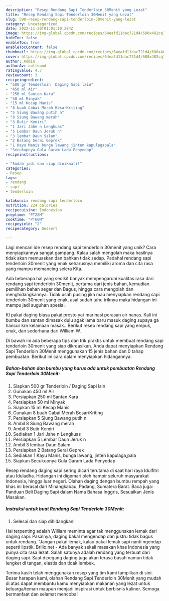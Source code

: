 ```yaml
---
description: "Resep Rendang Sapi Tenderloin 30Menit yang Lezat"
title: "Resep Rendang Sapi Tenderloin 30Menit yang Lezat"
slug: 590-resep-rendang-sapi-tenderloin-30menit-yang-lezat
category: Uncategorized
date: 2022-11-20T01:01:10.284Z
image: https://img-global.cpcdn.com/recipes/64eafd11dac721d4/680x482cq70/rendang-sapi-tenderloin-30menit-foto-resep-utama.jpg
hideToc: false
enableToc: true
enableTocContent: false
thumbnail: https://img-global.cpcdn.com/recipes/64eafd11dac721d4/680x482cq70/rendang-sapi-tenderloin-30menit-foto-resep-utama.jpg
cover: https://img-global.cpcdn.com/recipes/64eafd11dac721d4/680x482cq70/rendang-sapi-tenderloin-30menit-foto-resep-utama.jpg
author: Admin
authorAv: notfound
ratingvalue: 4.7
reviewcount: 3
recipeingredient:
- "500 gr Tenderloin  Daging Sapi lain"
- "450 ml Air"
- "250 ml Santan Kara"
- "50 ml Minyak"
- "15 ml Kecap Manis"
- "8 buah Cabai Merah BesarKriting"
- "5 Siung Bawang putih n"
- "8 Siung Bawang merah"
- "3 Butir Kemiri"
- "1 Jari Jahe n Lengkuas"
- "5 Lembar Daun Jeruk n"
- "3 lembar Daun Salam"
- "2 Batang Serai Geprek"
- "1 Kayu Manis bunga lawang jinten kapulagapala"
- "Secukupnya Gula Garam Lada Penyedap"
recipeinstructions:

- "Sudah jadi dan siap dinikmati!"
categories:
- Resep
tags:
- rendang
- sapi
- tenderloin

katakunci: rendang sapi tenderloin 
nutrition: 224 calories
recipecuisine: Indonesian
preptime: "PT28M"
cooktime: "PT60M"
recipeyield: "2"
recipecategory: Dessert

---
```





Lagi mencari ide resep rendang sapi tenderloin 30menit yang unik? Cara menyiapkannya sangat gampang. Kalau salah mengolah maka hasilnya tidak akan memuaskan dan bahkan tidak sedap. Padahal rendang sapi tenderloin 30menit yang enak seharusnya memiliki aroma dan cita rasa yang mampu memancing selera Kita.





Ada beberapa hal yang sedikit banyak mempengaruhi kualitas rasa dari rendang sapi tenderloin 30menit, pertama dari jenis bahan, kemudian pemilihan bahan segar dan Bagus, hingga cara mengolah dan menghidangkannya. Tidak usah pusing jika mau menyiapkan rendang sapi tenderloin 30menit yang enak,      asal sudah tahu triknya maka hidangan ini mampu jadi suguhan spesial.














Kl pakai daging biasa pakai presto ya/ marinasi perasan air nanas. Kali ini bumbu dan santan dimasak dulu agak lama baru masuk daging supaya ga hancur krn kelamaan masak.. Berikut resep rendang sapi yang empuk, enak, dan sederhana dari William W.






Di bawah ini ada beberapa tips dan trik praktis untuk membuat rendang sapi tenderloin 30menit yang siap dikreasikan. Anda dapat menyiapkan Rendang Sapi Tenderloin 30Menit menggunakan 15 jenis bahan dan 0 tahap pembuatan. Berikut ini cara dalam menyiapkan hidangannya.

<!--inarticleads1-->

##### Bahan-bahan dan bumbu yang harus ada untuk pembuatan Rendang Sapi Tenderloin 30Menit:

1. Siapkan 500 gr Tenderloin / Daging Sapi lain
1. Gunakan 450 ml Air
1. Persiapkan 250 ml Santan Kara
1. Persiapkan 50 ml Minyak
1. Siapkan 15 ml Kecap Manis
1. Gunakan 8 buah Cabai Merah Besar/Kriting
1. Persiapkan 5 Siung Bawang putih n
1. Ambil 8 Siung Bawang merah
1. Ambil 3 Butir Kemiri
1. Sediakan 1 Jari Jahe n Lengkuas
1. Persiapkan 5 Lembar Daun Jeruk n
1. Ambil 3 lembar Daun Salam
1. Persiapkan 2 Batang Serai Geprek
1. Sediakan 1 Kayu Manis, bunga lawang, jinten kapulaga,pala
1. Siapkan Secukupnya Gula Garam Lada Penyedap


Resep rendang daging sapi sering dicari terutama di saat hari raya Idulfitri atau Iduladha. Hidangan ini digemari oleh hampir seluruh masyarakat Indonesia, hingga luar negeri. Olahan daging dengan bumbu rempah yang khas ini berasal dari Minangkabau, Padang, Sumatera Barat. Baca juga: Panduan Beli Daging Sapi dalam Nama Bahasa Inggris, Sesuaikan Jenis Masakan. 

<!--inarticleads2-->

##### Instruksi untuk buat Rendang Sapi Tenderloin 30Menit:


1. Selesai dan siap dihidangkan!

Hal terpenting adalah William meminta agar tak menggunakan lemak dari daging sapi. Pasalnya, daging bakal mengendap dan justru tidak bagus untuk rendang. &#34;Jangan pakai lemak, kalau pakai lemak sapi nanti ngendap seperti lipstik. Brilio.net - Ada banyak sekali masakan khas Indonesia yang punya cita rasa lezat. Salah satunya adalah rendang yang terbuat dari daging sapi. Saat dipegang daging juga akan terasa basah namun tidak lengket di tangan, elastis dan tidak lembek. 

Terima kasih telah menggunakan resep yang tim kami tampilkan di sini. Besar harapan kami, olahan Rendang Sapi Tenderloin 30Menit yang mudah di atas dapat membantu kamu menyiapkan makanan yang lezat untuk keluarga/teman maupun menjadi inspirasi untuk berbisnis kuliner. Semoga bermanfaat dan selamat mencoba!
